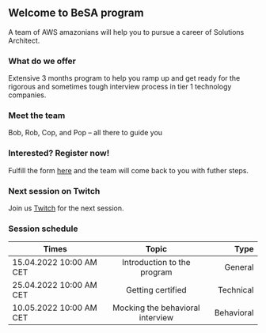 ## Welcome to BeSA program

A team of AWS amazonians will help you to pursue a career of Solutions Architect.

### What do we offer

Extensive 3 months program to help you ramp up and get ready for the rigorous and sometimes tough interview process in tier 1 technology companies.

### Meet the team

Bob, Rob, Cop, and Pop – all there to guide you

### Interested? Register now!

Fulfill the form [here](https://en.wikipedia.org/wiki/Land_registration) and the team will come back to you with futher steps.

### Next session on Twitch

Join us [Twitch](https://www.twitch.tv/aws) for the next session.

### Session schedule

| Times                   |                Topic             |    Type   |
|-------------------------|:--------------------------------:|----------:|
| 15.04.2022 10:00 AM CET |  Introduction to the program     | General   |
| 25.04.2022 10:00 AM CET |    Getting certified             | Technical |
| 10.05.2022 10:00 AM CET | Mocking the behavioral interview | Behavioral|
